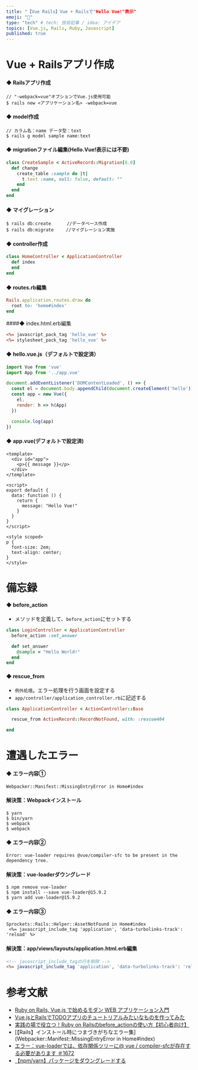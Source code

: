```yaml
---
title: "【Vue Rails】Vue + Railsで"Hello Vue!"表示"
emoji: "📌"
type: "tech" # tech: 技術記事 / idea: アイデア
topics: [Vue.js, Rails, Ruby, Javascript]
published: true
---
```

# Vue + Railsアプリ作成

#### ◆ Railsアプリ作成
```
// "-webpack=vue"オプションでVue.js使用可能
$ rails new <アプリケーション名> -webpack=vue
```

#### ◆ model作成
```
// カラム名：name データ型：text
$ rails g model sample name:text
```

#### ◆ migrationファイル編集(Hello.Vue!表示には不要)
```db/migrate/20200627045139_create_sample.rb
class CreateSample < ActiveRecord::Migration[6.0]
  def change
    create_table :sample do |t|
      t.text :name, null: false, default: ""
    end
  end
end
```

#### ◆ マイグレーション
```
$ rails db:create      //データベース作成
$ rails db:migrate　   //マイグレーション実施
```

#### ◆ controller作成

```app/controllers/home_controller.rb
class HomeController < ApplicationController
  def index
  end
end
```

#### ◆ routes.rb編集
```config/routes.rb
Rails.application.routes.draw do
  root to: 'home#index'
end
```

####◆ index.html.erb編集
```app/views/home/index.html.erb
<%= javascript_pack_tag 'hello_vue' %>
<%= stylesheet_pack_tag 'hello_vue' %>
```

#### ◆ hello.vue.js（デフォルトで設定済）
```app/javascript/packs/hello_vue.js
import Vue from 'vue'
import App from '../app.vue'

document.addEventListener('DOMContentLoaded', () => {
  const el = document.body.appendChild(document.createElement('hello'))
  const app = new Vue({
    el,
    render: h => h(App)
  })

  console.log(app)
})
```

#### ◆ app.vue(デフォルトで設定済)
```app/javascript/app.vue
<template>
  <div id="app">
    <p>{{ message }}</p>
  </div>
</template>

<script>
export default {
  data: function () {
    return {
      message: "Hello Vue!"
    }
  }
}
</script>

<style scoped>
p {
  font-size: 2em;
  text-align: center;
}
</style>
```

# 備忘録

#### ◆ before_action
 - メソッドを定義して、``before_action``にセットする

```login_controller.rb
class LoginController < ApplicationController
  before_action :set_answer

  def set_answer
    @sample = "Hello World!"
  end
end
```

#### ◆ rescue_from
 - ``例外処理``。エラー処理を行う画面を設定する
 - ``app/controller/application_controller.rb``に記述する

```app/controller/application_controller.rb
class ApplicationController < ActionController::Base

  rescue_from ActiveRecord::RecordNotFound, with: :rescue404

end
```

# 遭遇したエラー

#### ◆ エラー内容①
```
Webpacker::Manifest::MissingEntryError in Home#index
```

#### 解決策：Webpackインストール
```
$ yarn
$ bin/yarn
$ webpack
$ webpack
```

#### ◆ エラー内容②
```
Error: vue-loader requires @vue/compiler-sfc to be present in the dependency tree.
```

#### 解決策：vue-loaderダウングレード
```
$ npm remove vue-loader
$ npm install --save vue-loader@15.9.2
$ yarn add vue-loader@15.9.2
```

#### ◆ エラー内容③
```
Sprockets::Rails::Helper::AssetNotFound in Home#index
 <%= javascript_include_tag 'application', 'data-turbolinks-track': 'reload' %>
```
#### 解決策：app/views/layouts/application.html.erb編集
```app/views/layouts/application.html.erb
<!-- javascript_include_tagの行を削除 -->
<%= javascript_include_tag 'application', 'data-turbolinks-track': 'reload' %>
```

# 参考文献

 - [Ruby on Rails, Vue.js で始めるモダン WEB アプリケーション入門](https://qiita.com/tatsurou313/items/4f18c0d4d231e2fb55f4)
 - [Vue.jsとRailsでTODOアプリのチュートリアルみたいなものを作ってみた](https://qiita.com/naoki85/items/51a8b0f2cbf949d08b11)
 - [実践の場で役立つ！Ruby on Railsのbefore_actionの使い方【初心者向け】](https://techacademy.jp/magazine/7464)
 - [【Rails】インストール時につまづきがちなエラー集](Webpacker::Manifest::MissingEntryError in Home#index)
 - [エラー：vue-loaderでは、依存関係ツリーに@ vue / compiler-sfcが存在する必要があります ＃1672](https://github.com/vuejs/vue-loader/issues/1672)
 - [【npm/yarn】パッケージをダウングレードする](https://rennnosukesann.hatenablog.com/entry/2019/01/04/004352)
